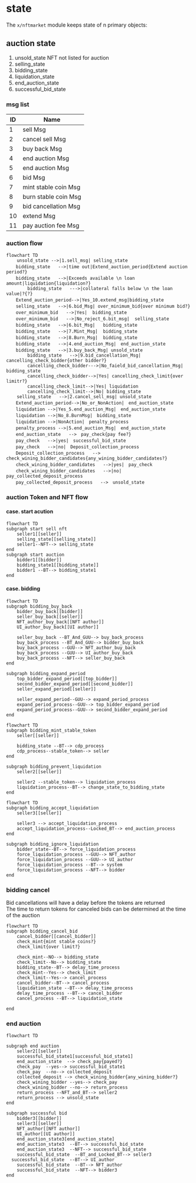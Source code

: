 # state

The `x/nftmarket` module keeps state of n primary objects:


## auction state
1. unsold_state
    NFT not listed for auction
1. selling_state
1. bidding_state
1. liquidation_state
1. end_auction_state
1. successful_bid_state

### msg list 

|ID |Name                         |
|---|-----------------------------|
|1  |sell Msg                     |
|2  |cancel sell Msg              |
|3  |buy back Msg                 |
|4  |end auction Msg              |
|5  |end auction Msg              |
|6  |bid Msg                      |
|7  |mint stable coin Msg         |
|8  |burn stable coin Msg         |
|9  |bid cancellation Msg         |
|10 |extend Msg                   |
|11 |pay auction fee Msg          |

### auction flow 
```mermaid
flowchart TD
    unsold_state -->|1.sell_msg| selling_state
　  bidding_state   -->|time out|Extend_auction_period{Extend auction period?}
　  bidding_state   -->|Exceeds available \n loan amount|liquidation{liquidation?}
		bidding_state   --->|collateral falls below \n the loan value|?{?}
　  Extend_auction_period-->|Yes_10.extend_msg|bidding_state
　  selling_state   -->|6.bid_Msg| over_minimum_bid{over minimum bid?}
　  over_minimum_bid   -->|Yes|	bidding_state
　  over_minimum_bid   -->|No_reject_6.bit_msg|	selling_state
　  bidding_state   -->|6.bit_Msg|	bidding_state
　  bidding_state   -->|7.Mint_Msg|	bidding_state
　  bidding_state   -->|8.Burn_Msg|	bidding_state
　  bidding_state   -->|4.end_auction_Msg|　end_auction_state
　  bidding_state   -->|3.buy_back_Msg| unsold_state
		bidding_state   -->|9.bid_cancellation_Msg| cancelling_check_bidder{other bidder?}
		cancelling_check_bidder--->|No_faield_bid_cancellation_Msg| bidding_state
		cancelling_check_bidder-->|Yes| cancelling_check_limit{over limitr?}
		cancelling_check_limit-->|Yes| liquidation
		cancelling_check_limit-->|No| bidding_state
    selling_state   -->|2.cancel_sell_msg| unsold_state
　  Extend_auction_period-->|No_or_NonAction|　end_auction_state
　  liquidation -->|Yes_5.end_auction_Msg|　end_auction_state
　  liquidation -->|No_8.BurnMsg|　bidding_state
　  liquidation -->|NonAction|　penalty_process
　  penalty_process -->|5.end_auction_Msg|　end_auction_state
　  end_auction_state   -->　pay_check{pay fee?}
　  pay_check   -->|yes|　successful_bid_state
　  pay_check   -->|no|　Deposit_collection_process
　  Deposit_collection_process   -->　check_wining_bidder_candidates{any_wining_bidder_candidates?}
　  check_wining_bidder_candidates   -->|yes|　pay_check
　  check_wining_bidder_candidates   -->|no|　pay_collected_deposit_process
　  pay_collected_deposit_process   -->　unsold_state
```

### auction Token and NFT flow 
#### case. start acution
```mermaid
flowchart TD
subgraph start sell nft
	seller1[[seller]]
	selling_state[[selling_state]]
	seller1--NFT--> selling_state
end
subgraph start auction
	bidder1[[bidder]]
	bidding_state1[[bidding_state]]
	bidder1 --BT--> bidding_state1
end
```

#### case. bidding 
```mermaid
flowchart TD
subgraph bidding_buy_back
	bidder_buy_back[[bidder]]
	seller_buy_back[[seller]]
	NFT_author_buy_back[[NFT author]]
	UI_author_buy_back[[UI author]]

	seller_buy_back --BT_And_GUU--> buy_back_process
	buy_back_process --BT_And_GUU--> bidder_buy_back
	buy_back_process --GUU--> NFT_author_buy_back
	buy_back_process --GUU--> UI_author_buy_back
	buy_back_process --NFT--> seller_buy_back
end

subgraph bidding_expand_period
	top_bidder_expand_period[[top_bidder]]
	second_bidder_expand_period[[second_bidder]]
	seller_expand_period[[seller]]

	seller_expand_period--GUU--> expand_period_process
	expand_period_process--GUU--> top_bidder_expand_period
	expand_period_process--GUU--> second_bidder_expand_period
end
```

```mermaid
flowchart TD
subgraph bidding_mint_stable_token
	seller[[seller]]

	bidding_state --BT--> cdp_process
	cdp_process--stable_token--> seller
end

subgraph bidding_prevent_liquidation
	seller2[[seller]]

	seller2 --stable_token--> liquidation_process
	liquidation_process--BT--> change_state_to_bidding_state
end
```

```mermaid
flowchart TD
subgraph bidding_accept_liquidation
	seller3[[seller]]

	seller3 --> accept_liquidation_process
	accept_liquidation_process--Locked_BT--> end_auction_process
end

subgraph bidding_ignore_liquidation
	bidder_state--BT--> force_liquidation_process 
	force_liquidation_process --GUU--> NFT_author
	force_liquidation_process --GUU--> UI_author
	force_liquidation_process --BT--> system
	force_liquidation_process --NFT--> bidder
end
```

### bidding cancel 
Bid cancellations will have a delay before the tokens are returned  
The time to return tokens for canceled bids can be determined at the time of the auction  
```mermaid
flowchart TD
subgraph bidding_cancel_bid
	cancel_bidder[[cancel_bidder]]
	check_mint{mint stable coins?}
	check_limit{over limit?}

	check_mint--NO--> bidding_state
	check_limit--No--> bidding_state
	bidding_state--BT--> delay_time_process
	check_mint--Yes--> check_limit
	check_limit--Yes--> cancel_process
	cancel_bidder--BT--> cancel_process 
	liquidation_state --BT--> delay_time_process
	delay_time_process --BT--> cancel_bidder
	cancel_process --BT--> liquidation_state
	
end
```

### end auction 
```mermaid
flowchart TD

subgraph end auction
	seller2[[seller]]
	successful_bid_state1[successful_bid_state1]
	end_auction_state  --> check_pay{payed?}
	check_pay  --yes--> successful_bid_state1
	check_pay  --no--> collected_deposit
	collected_deposit --> check_wining_bidder{any_wining_bidder?}
	check_wining_bidder --yes--> check_pay
	check_wining_bidder --no--> return_process
	return_process --NFT_and_BT--> seller2
	return_process --> unsold_state
end

subgraph successful bid
	bidder3[[bidder]]
	seller3[[seller]]
	NFT_author[[NFT author]]
	UI_author[[UI author]]
	end_auction_state3[end_auction_state]
	end_auction_state3  --BT--> successful_bid_state
	end_auction_state3  --NFT--> successful_bid_state
	successful_bid_state  --BT_and_Locked_BT--> seller3
  successful_bid_state  --BT--> UI_author
	successful_bid_state  --BT--> NFT_author
	successful_bid_state  --NFT--> bidder3
end
```
